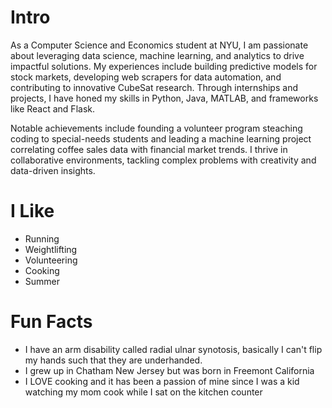 # Intro

As a Computer Science and Economics student at NYU, I am passionate about leveraging data science, machine learning, and analytics to drive impactful solutions. My experiences include building predictive models for stock markets, developing web scrapers for data automation, and contributing to innovative CubeSat research. Through internships and projects, I have honed my skills in Python, Java, MATLAB, and frameworks like React and Flask.

Notable achievements include founding a volunteer program steaching coding to special-needs students and leading a machine learning project correlating coffee sales data with financial market trends. I thrive in collaborative environments, tackling complex problems with creativity and data-driven insights.


# I Like

- Running
- Weightlifting
- Volunteering
- Cooking
- Summer

# Fun Facts

- I have an arm disability called radial ulnar synotosis, basically I can't flip my hands such that they are underhanded. 
- I grew up in Chatham New Jersey but was born in Freemont California
- I LOVE cooking and it has been a passion of mine since I was a kid watching my mom cook while I sat on the kitchen counter




